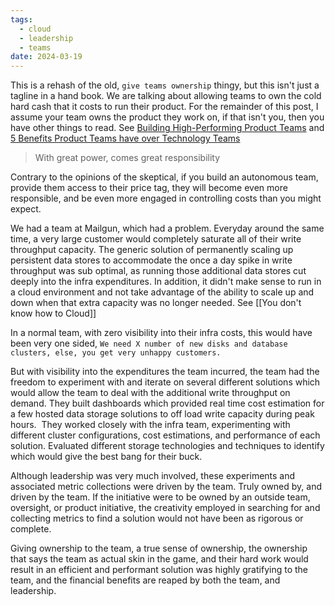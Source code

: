 ```yaml
---
tags:
  - cloud
  - leadership
  - teams
date: 2024-03-19
---
```

This is a rehash of the old, `give teams ownership` thingy, but this isn't just a tagline in a hand book. We are talking about allowing teams to own the cold hard cash that it costs to run their product. For the remainder of this post, I assume your team owns the product they work on, if that isn't you, then you have other things to read. See [Building High-Performing Product Teams](https://romanpichler.medium.com/building-high-performing-product-teams-cc9510f84530) and [5 Benefits Product Teams have over Technology Teams](https://www.rebelscrum.site/post/5-benefits-product-teams-have-over-technology-teams)

  >With great power, comes great responsibility

Contrary to the opinions of the skeptical, if you build an autonomous team, provide them access to their price tag, they will become even more responsible, and be even more engaged in controlling costs than you might expect.

We had a team at Mailgun, which had a problem. Everyday around the same time, a very large customer would completely saturate all of their write throughput capacity. The generic solution of permanently scaling up persistent data stores to accommodate the once a day spike in write throughput was sub optimal, as running those additional data stores cut deeply into the infra expenditures. In addition, it didn't make sense to run in a cloud environment and not take advantage of the ability to scale up and down when that extra capacity was no longer needed. See [[You don't know how to Cloud]]

In a normal team, with zero visibility into their infra costs, this would have been very one sided, `We need X number of new disks and database clusters, else, you get very unhappy customers.`

But with visibility into the expenditures the team incurred, the team had the freedom to experiment with and iterate on several different solutions which would allow the team to deal with the additional write throughput on demand. They built dashboards which provided real time cost estimation for a few hosted data storage solutions to off load write capacity during peak hours.  They worked closely with the infra team, experimenting with different cluster configurations, cost estimations, and performance of each solution. Evaluated different storage technologies and techniques to identify which would give the best bang for their buck.

Although leadership was very much involved, these experiments and associated metric collections were driven by the team. Truly owned by, and driven by the team. If the initiative were to be owned by an outside team, oversight, or product initiative, the creativity employed in searching for and collecting metrics to find a solution would not have been as rigorous or complete.

Giving ownership to the team, a true sense of ownership, the ownership that says the team as actual skin in the game, and their hard work would result in an efficient and performant solution was highly gratifying to the team, and the financial benefits are reaped by both the team, and leadership.
